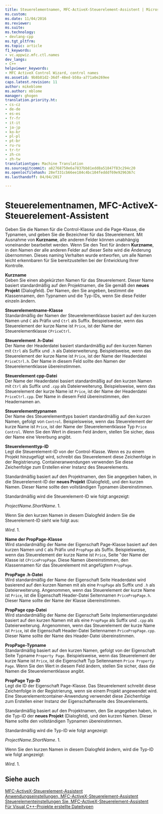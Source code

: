 ```yaml
---
title: Steuerelementnamen, MFC-ActiveX-Steuerelement-Assistent | Microsoft Docs
ms.custom: 
ms.date: 11/04/2016
ms.reviewer: 
ms.suite: 
ms.technology:
- devlang-cpp
ms.tgt_pltfrm: 
ms.topic: article
f1_keywords:
- vc.appwiz.mfc.ctl.names
dev_langs:
- C++
helpviewer_keywords:
- MFC ActiveX Control Wizard, control names
ms.assetid: 9b8b81d2-36df-48ed-b58a-a771a0e269ee
caps.latest.revision: 11
author: mikeblome
ms.author: mblome
manager: ghogen
translation.priority.ht:
- cs-cz
- de-de
- es-es
- fr-fr
- it-it
- ja-jp
- ko-kr
- pl-pl
- pt-br
- ru-ru
- tr-tr
- zh-cn
- zh-tw
translationtype: Machine Translation
ms.sourcegitcommit: a82768750e6a7837bb81edd8a51847f83c294c20
ms.openlocfilehash: 28ef331cb66ee184c4bc104fedddf69e9296367c
ms.lasthandoff: 04/04/2017

---
```

# <a name="control-names-mfc-activex-control-wizard"></a>Steuerelementnamen, MFC-ActiveX-Steuerelement-Assistent
Geben Sie die Namen für die Control-Klasse und die Page-Klasse, die Typnamen, und geben Sie die Bezeichner für das Steuerelement. Mit Ausnahme von **Kurzname**, alle anderen Felder können unabhängig voneinander bearbeitet werden. Wenn Sie den Text für ändern **Kurzname**, in den Namen der alle anderen Felder auf dieser Seite wird die Änderung übernommen. Dieses naming Verhalten wurde entworfen, um alle Namen leicht erkennbaren für Sie bereitzustellen bei der Entwicklung Ihrer Kontrolle.  
  
 **Kurzname**  
 Geben Sie einen abgekürzten Namen für das Steuerelement. Dieser Name basiert standardmäßig auf den Projektnamen, die Sie gemäß den **neues Projekt** (Dialogfeld). Der Namen, den Sie angeben, bestimmt die Klassennamen, den Typnamen und die Typ-IDs, wenn Sie diese Felder einzeln ändern.  
  
 **Steuerelementname-Klasse**  
 Standardmäßig der Namen der Steuerelementklasse basiert auf den kurzen Namen und `C` als Präfix und `Ctrl` als Suffix. Beispielsweise, wenn das Steuerelement der kurze Name ist `Price`, ist der Name der Steuerelementklasse `CPriceCtrl`.  
  
 **Steuerelement .h-Datei**  
 Der Name der Headerdatei basiert standardmäßig auf den kurzen Namen mit `Ctrl` als Suffix und `.h` als Dateierweiterung. Beispielsweise, wenn das Steuerelement der kurze Name ist `Price`, ist der Name der Headerdatei `PriceCtrl.h`. Der Name in diesem Feld sollte den Namen der Steuerelementklasse übereinstimmen.  
  
 **Steuerelement cpp-Datei**  
 Der Name der Headerdatei basiert standardmäßig auf den kurzen Namen mit `Ctrl` als Suffix und `.cpp` als Dateierweiterung. Beispielsweise, wenn das Steuerelement der kurze Name ist `Price`, ist der Name der Headerdatei `PriceCtrl.cpp`. Der Name in diesem Feld übereinstimmen, den Headernamen an.  
  
 **Steuerelementtypnamen**  
 Der Name des Steuerelementtyps basiert standardmäßig auf den kurzen Namen, gefolgt von `Control`. Beispielsweise, wenn das Steuerelement der kurze Name ist `Price`, ist der Name der Steuerelementklasse Typ `Price Control`. Wenn Sie den Wert in diesem Feld ändern, stellen Sie sicher, dass der Name eine Vererbung angibt.  
  
 **Steuerelementtyp-ID**  
 Legt die Steuerelement-ID von der Control-Klasse. Wenn es zu einem Projekt hinzugefügt wird, schreibt das Steuerelement diese Zeichenfolge in der Registrierung. Containeranwendungen verwenden Sie diese Zeichenfolge zum Erstellen einer Instanz des Steuerelements.  
  
 Standardmäßig basiert auf den Projektnamen, den Sie angegeben haben, in die Steuerelement-ID der **neues Projekt** (Dialogfeld), und den kurzen Namen. Dieser Name sollte den vollständigen Typnamen übereinstimmen.  
  
 Standardmäßig wird die Steuerelement-ID wie folgt angezeigt:  
  
 *ProjectName.ShortName*. 1.  
  
 Wenn Sie den kurzen Namen in diesem Dialogfeld ändern Sie die Steuerelement-ID sieht wie folgt aus:  
  
 *Wird*. 1.  
  
 **Name der PropPage-Klasse**  
 Wird standardmäßig der Name der Eigenschaft Page-Klasse basiert auf den kurzen Namen und `C` als Präfix und `PropPage` als Suffix. Beispielsweise, wenn das Steuerelement der kurze Name ist `Price`, Seite "der Name der Klasse ist `CPricePropPage`. Diese Namen übereinstimmen, den Klassennamen für das Steuerelement mit angefügtem `PropPage`.  
  
 **PropPage .h-Datei**  
 Wird standardmäßig der Name der Eigenschaft Seite Headerdatei wird basierend auf den kurzen Namen mit als eine `PropPage` als Suffix und `.h` als Dateierweiterung. Angenommen, wenn das Steuerelement der kurze Name ist `Price`, ist die Eigenschaft Header-Datei Seitennamen `PricePropPage.h`. Dieser Name sollte der Name der Klasse übereinstimmen.  
  
 **PropPage cpp-Datei**  
 Wird standardmäßig der Name der Eigenschaft Seite Implementierungsdatei basiert auf den kurzen Namen mit als eine `PropPage` als Suffix und `.cpp` als Dateierweiterung. Angenommen, wenn das Steuerelement der kurze Name ist `Price`, ist die Eigenschaft Header-Datei Seitennamen `PricePropPage.cpp`. Dieser Name sollte der Name des Header-Datei übereinstimmen.  
  
 **PropPage-Typname**  
 Standardmäßig basiert auf den kurzen Namen, gefolgt von der Eigenschaft Seite Typname `Property Page`. Beispielsweise, wenn das Steuerelement der kurze Name ist `Price`, ist die Eigenschaft Typ Seitennamen `Price Property Page`. Wenn Sie den Wert in diesem Feld ändern, stellen Sie sicher, dass die Namen die Steuerelementklasse angibt.  
  
 **PropPage Typ-ID**  
 Legt die ID der Eigenschaft Page-Klasse. Das Steuerelement schreibt diese Zeichenfolge in der Registrierung, wenn sie einem Projekt angewendet wird. Eine Steuerelementcontainer-Anwendung verwendet diese Zeichenfolge zum Erstellen einer Instanz der Eigenschaftenseite des Steuerelements.  
  
 Standardmäßig basiert auf den Projektnamen, den Sie angegeben haben, in die Typ-ID der **neues Projekt** (Dialogfeld), und den kurzen Namen. Dieser Name sollte den vollständigen Typnamen übereinstimmen.  
  
 Standardmäßig wird die Typ-ID wie folgt angezeigt:  
  
 *ProjectName.ShortName*. 1.  
  
 Wenn Sie den kurzen Namen in diesem Dialogfeld ändern, wird die Typ-ID wie folgt angezeigt:  
  
 *Wird*. 1.  
  
## <a name="see-also"></a>Siehe auch  
 [MFC-ActiveX-Steuerelement-Assistent](../../mfc/reference/mfc-activex-control-wizard.md)   
 [Anwendungseinstellungen, MFC-ActiveX-Steuerelement-Assistent](../../mfc/reference/application-settings-mfc-activex-control-wizard.md)   
 [Steuerelementeinstellungen Sie, MFC-ActiveX-Steuerelement-Assistent](../../mfc/reference/control-settings-mfc-activex-control-wizard.md)   
 [Für Visual C++-Projekte erstellte Dateitypen](../../ide/file-types-created-for-visual-cpp-projects.md)


